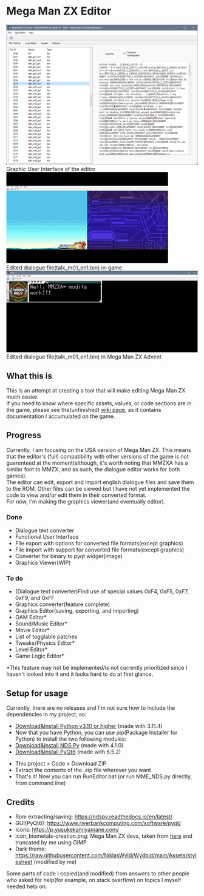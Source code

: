 # Mega Man ZX Editor
<img src="https://github.com/AlaryVanEeckhout/Mega_Man_ZX_Editor/blob/main/GitHub-page-content/Showcase-GUI.png" /><br>Graphic User Interface of the editor<br>
<img src="https://github.com/AlaryVanEeckhout/Mega_Man_ZX_Editor/blob/main/GitHub-page-content/Showcase-Dialogue.gif" /><br>Edited dialogue file(talk_m01_en1.bin) in-game<br>
<img src="https://github.com/AlaryVanEeckhout/Mega_Man_ZX_Editor/blob/main/GitHub-page-content/Showcase-Dialogue-ZXA.png" /><br>Edited dialogue file(talk_m01_en1.bin) in Mega Man ZX Advent<br>
## What this is
This is an attempt at creating a tool that will make editing Mega Man ZX much easier.<br>
If you need to know where specific assets, values, or code sections are in the game, please see the(unfinished) [wiki page](https://github.com/AlaryVanEeckhout/Mega_Man_ZX_Editor/wiki), as it contains documentation I accumulated on the game.
## Progress
Currently, I am focusing on the USA version of Mega Man ZX. This means that the editor's (full) compatibility with other versions of the game is not guarenteed at the moment(although, it's worth noting that MMZXA has a similar font to MMZX, and as such, the dialogue editor works for both games).<br>
The editor can edit, export and import english dialogue files and save them to the ROM. Other files can be viewed but I have not yet implemented the code to view and/or edit them in their converted format.<br>
For now, I'm making the graphics viewer(and eventually editor).
### Done
- Dialogue text converter
- Functional User Interface
- File export with options for converted file formats(except graphics)
- File import with support for converted file formats(except graphics)
- Converter for binary to pyqt widget(image)
- Graphics Viewer(WIP)
### To do
- (Dialogue text converter)Find use of special values 0xF4, 0xF5, 0xF7, 0xF9, and 0xFF
- Graphics converter(feature complete)
- Graphics Editor(saving, exporting, and importing)
- OAM Editor*
- Sound/Music Editor*
- Movie Editor*
- List of togglable patches
- Tweaks/Physics Editor*
- Level Editor*
- Game Logic Editor*

*This feature may not be implemented/is not currently prioritized since I haven't looked into it and it looks hard to do at first glance. 
## Setup for usage
Currently, there are no releases and I'm not sure how to include the dependencies in my project, so:
- [Download&Install Python v3.10 or higher](https://www.python.org/downloads/) (made with 3.11.4)
- Now that you have Python, you can use pip(Package Installer for Python) to install the two following modules:
- [Download&Install NDS Py](https://pypi.org/project/ndspy/) (made with 4.1.0)
- [Download&Install PyQt6](https://pypi.org/project/PyQt6/) (made with 6.5.2)
<!---
- [Download&Install NumPy](https://pypi.org/project/numpy/)
- [Download&Install Pillow v9.3.0 or higher](https://pypi.org/project/Pillow/)
-->
- This project > Code > Download ZIP
- Extract the contents of the .zip file wherever you want
- That's it! Now you can run RunEditor.bat (or run MME_NDS.py directly, from command line)
## Credits
- Rom extracting/saving: https://ndspy.readthedocs.io/en/latest/
- GUI(PyQt6): https://www.riverbankcomputing.com/software/pyqt/
- Icons: https://p.yusukekamiyamane.com/
- icon_biometals-creation.png: Mega Man ZX devs, taken from [here](https://www.spriters-resource.com/ds_dsi/megamanzx/sheet/180723/) and truncated by me using GIMP
- Dark theme: https://raw.githubusercontent.com/NiklasWyld/Wydbid/main/Assets/stylesheet (modified by me)

Some parts of code I copied(and modified) from answers to other people who asked for help(for example, on stack overflow) on topics I myself needed help on.
